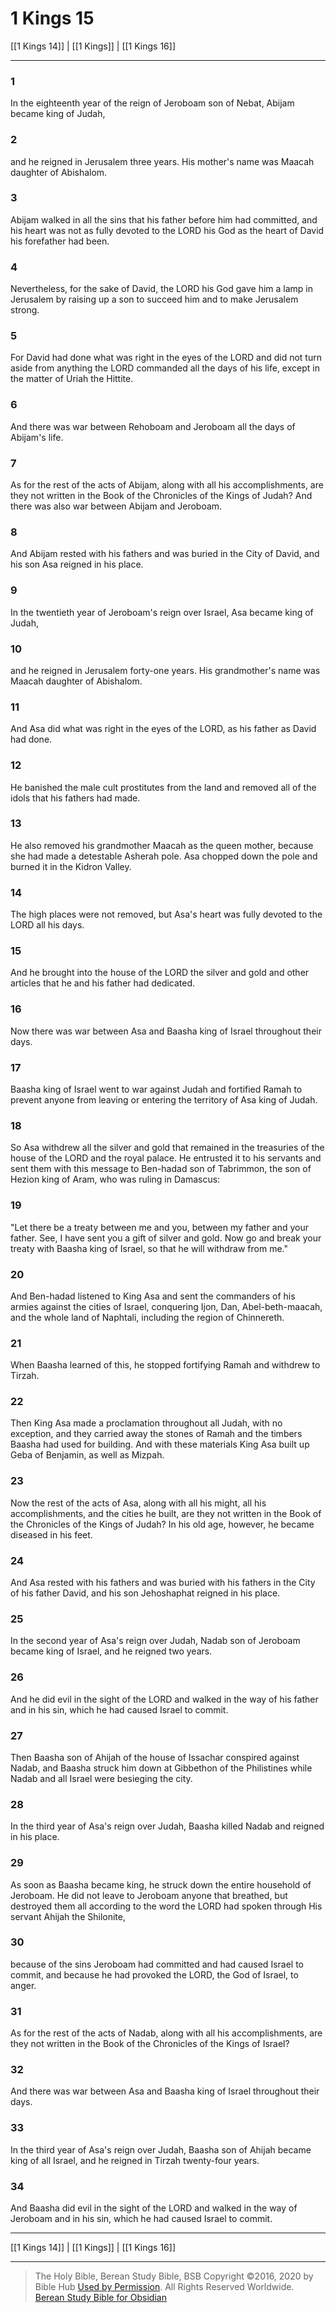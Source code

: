 # 1 Kings 15

[[1 Kings 14]] | [[1 Kings]] | [[1 Kings 16]]

---

### 1
In the eighteenth year of the reign of Jeroboam son of Nebat, Abijam became king of Judah,

### 2
and he reigned in Jerusalem three years. His mother's name was Maacah daughter of Abishalom.

### 3
Abijam walked in all the sins that his father before him had committed, and his heart was not as fully devoted to the LORD his God as the heart of David his forefather had been.

### 4
Nevertheless, for the sake of David, the LORD his God gave him a lamp in Jerusalem by raising up a son to succeed him and to make Jerusalem strong.

### 5
For David had done what was right in the eyes of the LORD and did not turn aside from anything the LORD commanded all the days of his life, except in the matter of Uriah the Hittite.

### 6
And there was war between Rehoboam and Jeroboam all the days of Abijam's life.

### 7
As for the rest of the acts of Abijam, along with all his accomplishments, are they not written in the Book of the Chronicles of the Kings of Judah? And there was also war between Abijam and Jeroboam.

### 8
And Abijam rested with his fathers and was buried in the City of David, and his son Asa reigned in his place.

### 9
In the twentieth year of Jeroboam's reign over Israel, Asa became king of Judah,

### 10
and he reigned in Jerusalem forty-one years. His grandmother's name was Maacah daughter of Abishalom.

### 11
And Asa did what was right in the eyes of the LORD, as his father as David had done.

### 12
He banished the male cult prostitutes from the land and removed all of the idols that his fathers had made.

### 13
He also removed his grandmother Maacah as the queen mother, because she had made a detestable Asherah pole. Asa chopped down the pole and burned it in the Kidron Valley.

### 14
The high places were not removed, but Asa's heart was fully devoted to the LORD all his days.

### 15
And he brought into the house of the LORD the silver and gold and other articles that he and his father had dedicated.

### 16
Now there was war between Asa and Baasha king of Israel throughout their days.

### 17
Baasha king of Israel went to war against Judah and fortified Ramah to prevent anyone from leaving or entering the territory of Asa king of Judah.

### 18
So Asa withdrew all the silver and gold that remained in the treasuries of the house of the LORD and the royal palace. He entrusted it to his servants and sent them with this message to Ben-hadad son of Tabrimmon, the son of Hezion king of Aram, who was ruling in Damascus:

### 19
"Let there be a treaty between me and you, between my father and your father. See, I have sent you a gift of silver and gold. Now go and break your treaty with Baasha king of Israel, so that he will withdraw from me."

### 20
And Ben-hadad listened to King Asa and sent the commanders of his armies against the cities of Israel, conquering Ijon, Dan, Abel-beth-maacah, and the whole land of Naphtali, including the region of Chinnereth.

### 21
When Baasha learned of this, he stopped fortifying Ramah and withdrew to Tirzah.

### 22
Then King Asa made a proclamation throughout all Judah, with no exception, and they carried away the stones of Ramah and the timbers Baasha had used for building. And with these materials King Asa built up Geba of Benjamin, as well as Mizpah.

### 23
Now the rest of the acts of Asa, along with all his might, all his accomplishments, and the cities he built, are they not written in the Book of the Chronicles of the Kings of Judah? In his old age, however, he became diseased in his feet.

### 24
And Asa rested with his fathers and was buried with his fathers in the City of his father David, and his son Jehoshaphat reigned in his place.

### 25
In the second year of Asa's reign over Judah, Nadab son of Jeroboam became king of Israel, and he reigned two years.

### 26
And he did evil in the sight of the LORD and walked in the way of his father and in his sin, which he had caused Israel to commit.

### 27
Then Baasha son of Ahijah of the house of Issachar conspired against Nadab, and Baasha struck him down at Gibbethon of the Philistines while Nadab and all Israel were besieging the city.

### 28
In the third year of Asa's reign over Judah, Baasha killed Nadab and reigned in his place.

### 29
As soon as Baasha became king, he struck down the entire household of Jeroboam. He did not leave to Jeroboam anyone that breathed, but destroyed them all according to the word the LORD had spoken through His servant Ahijah the Shilonite,

### 30
because of the sins Jeroboam had committed and had caused Israel to commit, and because he had provoked the LORD, the God of Israel, to anger.

### 31
As for the rest of the acts of Nadab, along with all his accomplishments, are they not written in the Book of the Chronicles of the Kings of Israel?

### 32
And there was war between Asa and Baasha king of Israel throughout their days.

### 33
In the third year of Asa's reign over Judah, Baasha son of Ahijah became king of all Israel, and he reigned in Tirzah twenty-four years.

### 34
And Baasha did evil in the sight of the LORD and walked in the way of Jeroboam and in his sin, which he had caused Israel to commit.

---

[[1 Kings 14]] | [[1 Kings]] | [[1 Kings 16]]

---

> The Holy Bible, Berean Study Bible, BSB
> Copyright &copy;2016, 2020 by Bible Hub
> [Used by Permission](https://berean.bible/terms.htm). All Rights Reserved Worldwide.
> [Berean Study Bible for Obsidian](https://github.com/gapmiss/berean-study-bible-for-obsidian)

